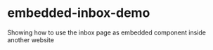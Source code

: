 # embedded-inbox-demo
Showing how to use the inbox page as embedded component inside another website
